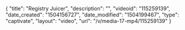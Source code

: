 {
    "title": "Registry Juicer",
    "description": "",
    "videoid": "115259139",
    "date_created": "1504156727",
    "date_modified": "1504199467",
    "type": "captivate",
    "layout": "video",
    "url": "\/v\/media-17-mp4\/115259139"
}